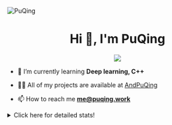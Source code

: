 ![PuQing](https://user-images.githubusercontent.com/27223114/171565019-9a56fae6-b08b-421f-99db-7e830da42371.png)

<h1 align="center">Hi 👋, I'm PuQing</h1>

<p align="center">
  <img src="https://github-widgetbox.vercel.app/api/profile?username=AndPuQing&data=followers,repositories,stars,commits"/>
</p>

- 🌱 I’m currently learning **Deep learning, C++**

- 👨‍💻 All of my projects are available at [AndPuQing](https://github.com/AndPuQing)

- 📫 How to reach me **me@puqing.work**

<details>
<summary>Click here for detailed stats!</summary>

<!--START_SECTION:waka-->
**I'm a Night 🦉** 

```text
🌞 Morning    41 commits     ██░░░░░░░░░░░░░░░░░░░░░░░   10.28% 
🌆 Daytime    145 commits    █████████░░░░░░░░░░░░░░░░   36.34% 
🌃 Evening    122 commits    ███████░░░░░░░░░░░░░░░░░░   30.58% 
🌙 Night      91 commits     █████░░░░░░░░░░░░░░░░░░░░   22.81%

```


📊 **This Week I Spent My Time On** 

```text
💬 Programming Languages: 
JavaScript               8 hrs 5 mins        ██████████████░░░░░░░░░░░   58.95% 
Python                   2 hrs 29 mins       ████░░░░░░░░░░░░░░░░░░░░░   18.2% 
C++                      1 hr 14 mins        ██░░░░░░░░░░░░░░░░░░░░░░░   9.05% 
JSON                     38 mins             █░░░░░░░░░░░░░░░░░░░░░░░░   4.68% 
Jupyter Notebook         30 mins             █░░░░░░░░░░░░░░░░░░░░░░░░   3.76%

🔥 Editors: 
VS Code                  13 hrs 42 mins      █████████████████████████   100.0%

💻 Operating System: 
Windows                  11 hrs 44 mins      █████████████████████░░░░   85.69% 
Mac                      1 hr 57 mins        ███░░░░░░░░░░░░░░░░░░░░░░   14.31%

```


<!--END_SECTION:waka-->
</details>

